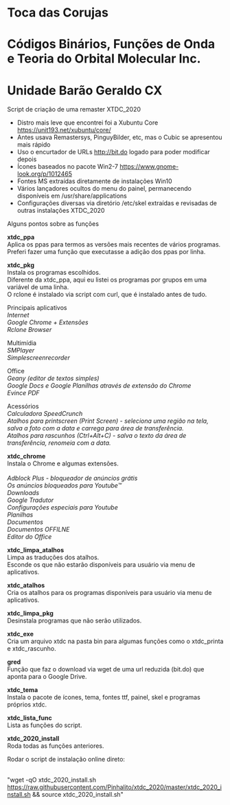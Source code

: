 # Toca das Corujas
# Códigos Binários, Funções de Onda e Teoria do Orbital Molecular Inc.
# Unidade Barão Geraldo CX

Script de criação de uma remaster XTDC_2020

- Distro mais leve que encontrei foi a Xubuntu Core https://unit193.net/xubuntu/core/
- Antes usava Remastersys, PinguyBilder, etc, mas o Cubic se apresentou  mais rápido
- Uso o encurtador de URLs http://bit.do logado para poder modificar depois
- Ícones baseados no pacote Win2-7 https://www.gnome-look.org/p/1012465
- Fontes MS extraídas diretamente de instalações Win10
- Vários lançadores ocultos do menu do painel, permanecendo disponíveis em /usr/share/applications
- Configurações diversas via diretório /etc/skel extraídas e revisadas de outras instalações XTDC_2020


Alguns pontos sobre as funções

**xtdc_ppa**<br>
Aplica os ppas para termos as versões mais recentes de vários programas.<br>
Preferi fazer uma função que executasse a adição dos ppas por linha.<br>


**xtdc_pkg**<br>
Instala os programas escolhidos.<br>
Diferente da xtdc_ppa, aqui eu listei os programas por grupos em uma variável de uma linha.<br>
O rclone é instalado via script com curl, que é instalado antes de tudo.<br>

Principais aplicativos<br>
*Internet<br>
Google Chrome + Extensões<br>
Rclone Browser*<br>
     
Multimídia<br>
*SMPlayer<br>
Simplescreenrecorder*<br>
     
Office<br>
*Geany (editor de textos simples)<br>
Google Docs e Google Planilhas através de extensão do Chrome<br>
Evince PDF*<br>
     
Acessórios<br>
*Calculadora SpeedCrunch<br>
Atalhos para printscreen (Print Screen) - seleciona uma região na tela, salva a foto com a data e carrega para área de transferência.<br>
Atalhos para rascunhos (Ctrl+Alt+C) - salva o texto da área de transferência, renomeia com a data.*<br>

**xtdc_chrome**<br>
Instala o Chrome e algumas extensões.<br>
<br>
*Adblock Plus - bloqueador de anúncios grátis<br>
Os anúncios bloqueados para Youtube™<br>
Downloads<br>
Google Tradutor<br>
Configurações especiais para Youtube<br>
Planilhas<br>
Documentos<br>
Documentos OFFILNE<br>
Editor do Office*<br>

**xtdc_limpa_atalhos**<br>
Limpa as traduções dos atalhos.<br>
Esconde os que não estarão disponíveis para usuário via menu de aplicativos.<br>

**xtdc_atalhos**<br>
Cria os atalhos para os programas disponíveis para usuário via menu de aplicativos.<br>

**xtdc_limpa_pkg**<br>
Desinstala programas que não serão utilizados.<br>

**xtdc_exe**<br>
Cria um arquivo xtdc na pasta bin para algumas funções como o xtdc_printa e xtdc_rascunho.<br>

**gred**<br>
Função que faz o download via wget de uma url reduzida (bit.do) que aponta para o Google Drive.<br>

**xtdc_tema**<br>
Instala o pacote de ícones, tema, fontes ttf, painel, skel e programas próprios xtdc.<br>

**xtdc_lista_func**<br>
Lista as funções do script.<br>

**xtdc_2020_install**<br>
Roda todas as funções anteriores.<br>

Rodar o script de instalação online direto:<br><br>

"wget -qO xtdc_2020_install.sh https://raw.githubusercontent.com/Pinhalito/xtdc_2020/master/xtdc_2020_install.sh && source xtdc_2020_install.sh"
